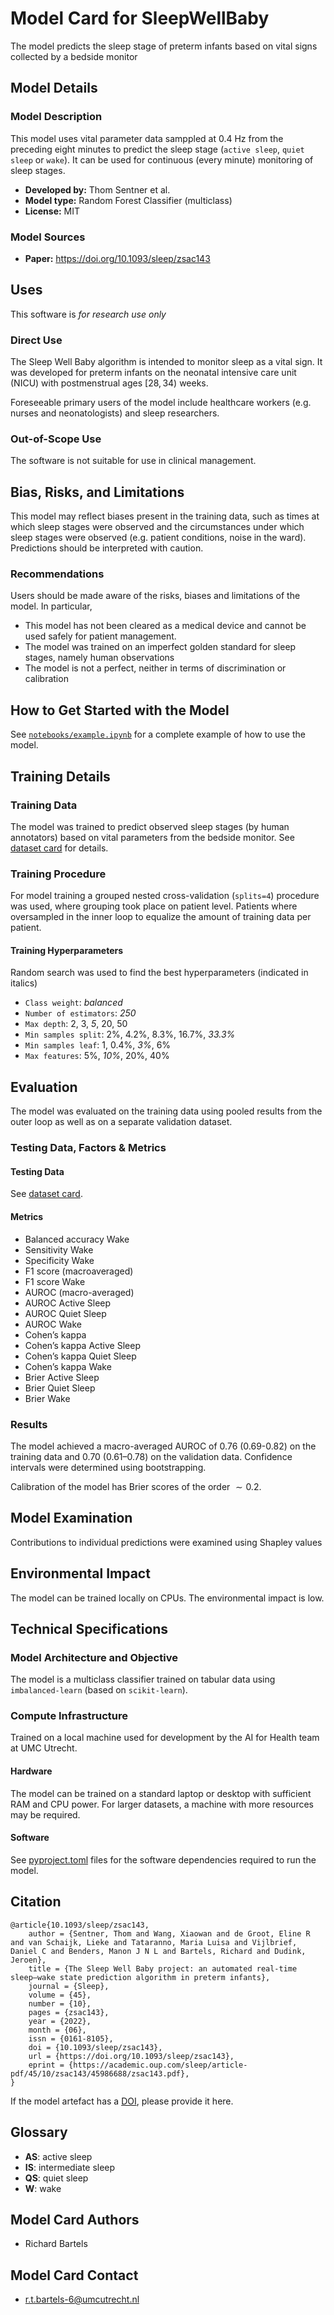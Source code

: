 
<!-- Adapted from hugging face template: https://github.com/huggingface/huggingface_hub/blob/main/src/huggingface_hub/templates/modelcard_template.md -->

# Model Card for SleepWellBaby

The model predicts the sleep stage of preterm infants based on vital signs collected by a bedside monitor

## Model Details

### Model Description

This model uses vital parameter data samppled at $0.4$ Hz from the preceding eight minutes to predict the sleep stage (`active sleep`, `quiet sleep` or `wake`). It can be used for continuous (every minute) monitoring of sleep stages.

- **Developed by:** Thom Sentner et al.
- **Model type:** Random Forest Classifier (multiclass)
- **License:** MIT

### Model Sources
- **Paper:** https://doi.org/10.1093/sleep/zsac143


## Uses
This software is *for research use only*

### Direct Use
The Sleep Well Baby algorithm is intended to monitor sleep as a vital sign. It was developed for preterm infants on the neonatal intensive care unit (NICU) with postmenstrual ages $[28, 34)$ weeks.

Foreseeable primary users of the model include healthcare workers (e.g. nurses and neonatologists) and sleep researchers.

### Out-of-Scope Use
The software is not suitable for use in clinical management.

## Bias, Risks, and Limitations
This model may reflect biases present in the training data, such as times at which sleep stages were observed and the circumstances under which sleep stages were observed (e.g. patient conditions, noise in the ward). Predictions should be interpreted with caution.


### Recommendations
Users should be made aware of the risks, biases and limitations of the model. In particular, 
* This model has not been cleared as a medical device and cannot be used safely for patient management. 
* The model was trained on an imperfect golden standard for sleep stages, namely human observations
* The model is not a perfect, neither in terms of discrimination or calibration

## How to Get Started with the Model
See [`notebooks/example.ipynb`](../notebooks/example.ipynb) for a complete example of how to use the model.

## Training Details

### Training Data

The model was trained to predict observed sleep stages (by human annotators) based on vital parameters from the bedside monitor. See [dataset card](dataset_card.md) for details.

### Training Procedure 

For model training a grouped nested cross-validation (`splits=4`) procedure was used, where grouping took place on patient level. Patients where oversampled in the inner loop to equalize the amount of training data per patient.


#### Training Hyperparameters
Random search was used to find the best hyperparameters (indicated in italics)
* `Class weight`: *balanced*
* `Number of estimators`: *250*
* `Max depth`: 2, 3, *5*, 20, 50
* `Min samples split`: 2%, 4.2%, 8.3%, 16.7%, *33.3%*
* `Min samples leaf`: 1, 0.4%, *3%*, 6%
* `Max features`: 5%, *10%*, 20%, 40%

## Evaluation

The model was evaluated on the training data using pooled results from the outer loop as well as on a separate validation dataset.

### Testing Data, Factors & Metrics

#### Testing Data
See [dataset card](dataset_card.md).

#### Metrics
- Balanced accuracy Wake
- Sensitivity Wake
- Specificity Wake
- F1 score (macroaveraged)
- F1 score Wake
- AUROC (macro-averaged)
- AUROC Active Sleep
- AUROC Quiet Sleep
- AUROC Wake
- Cohen’s kappa
- Cohen’s kappa Active Sleep
- Cohen’s kappa Quiet Sleep
- Cohen’s kappa Wake
- Brier Active Sleep
- Brier Quiet Sleep
- Brier Wake

### Results

The model achieved a macro-averaged AUROC of 0.76 (0.69-0.82) on the training data and 0.70 (0.61–0.78) on the validation data. Confidence intervals were determined using bootstrapping. 

Calibration of the model has Brier scores of the order $\sim 0.2$.


## Model Examination

Contributions to individual predictions were examined using Shapley values

## Environmental Impact
The model can be trained locally on CPUs. The environmental impact is low.

## Technical Specifications

### Model Architecture and Objective
The model is a multiclass classifier trained on tabular data using `imbalanced-learn` (based on `scikit-learn`).

### Compute Infrastructure
Trained on a local machine used for development by the AI for Health team at UMC Utrecht.

#### Hardware
The model can be trained on a standard laptop or desktop with sufficient RAM and CPU power. For larger datasets, a machine with more resources may be required.

#### Software
See [pyproject.toml](../pyproject.toml) files for the software dependencies required to run the model.

## Citation

```
@article{10.1093/sleep/zsac143,
    author = {Sentner, Thom and Wang, Xiaowan and de Groot, Eline R and van Schaijk, Lieke and Tataranno, Maria Luisa and Vijlbrief, Daniel C and Benders, Manon J N L and Bartels, Richard and Dudink, Jeroen},
    title = {The Sleep Well Baby project: an automated real-time sleep–wake state prediction algorithm in preterm infants},
    journal = {Sleep},
    volume = {45},
    number = {10},
    pages = {zsac143},
    year = {2022},
    month = {06},
    issn = {0161-8105},
    doi = {10.1093/sleep/zsac143},
    url = {https://doi.org/10.1093/sleep/zsac143},
    eprint = {https://academic.oup.com/sleep/article-pdf/45/10/zsac143/45986688/zsac143.pdf},
}
```

If the model artefact has a [DOI](https://www.doi.org/), please provide it here.

## Glossary

* **AS**: active sleep
* **IS**: intermediate sleep
* **QS**: quiet sleep
* **W**: wake

## Model Card Authors
* Richard Bartels

## Model Card Contact

* r.t.bartels-6@umcutrecht.nl
